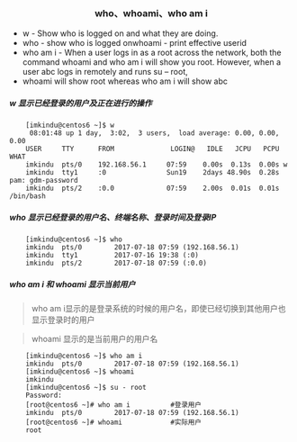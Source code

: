 <!--
author: imkindu
date: 2017-07-16
title: who
tags: shell
category: command
status: publish
summary: w、who、who am i、whoami
-->

<link href="http://cdn.bootcss.com/highlight.js/8.0/styles/monokai_sublime.min.css" rel="stylesheet">  
<script src="http://cdn.bootcss.com/highlight.js/8.0/highlight.min.js"></script>
<script >hljs.initHighlightingOnLoad();</script>

**<h3 style align='center'>who、whoami、who am i</h3>**

- w - Show who is logged on and what they are doing.
- who - show who is logged onwhoami - print effective userid
- who am i - When a user logs in as a root across the network, both the command whoami and who am i will show you root. However, when a user abc logs in remotely and runs su – root, 
- whoami will show root whereas who am i will show abc


##### w 显示已经登录的用户及正在进行的操作
		[imkindu@centos6 ~]$ w
		 08:01:48 up 1 day,  3:02,  3 users,  load average: 0.00, 0.00, 0.00
		USER     TTY      FROM              LOGIN@   IDLE   JCPU   PCPU WHAT
		imkindu  pts/0    192.168.56.1     07:59    0.00s  0.13s  0.00s w
		imkindu  tty1     :0               Sun19    2days 48.90s  0.28s pam: gdm-password
		imkindu  pts/2    :0.0             07:59    2.00s  0.01s  0.01s /bin/bash


##### who 显示已经登录的用户名、终端名称、登录时间及登录IP
		[imkindu@centos6 ~]$ who
		imkindu  pts/0        2017-07-18 07:59 (192.168.56.1)
		imkindu  tty1         2017-07-16 19:38 (:0)
		imkindu  pts/2        2017-07-18 07:59 (:0.0)

##### who am i 和 whoami 显示当前用户
>who am i显示的是登录系统的时候的用户名，即使已经切换到其他用户也显示登录时的用户

> whoami 显示的是当前用户的用户名

		[imkindu@centos6 ~]$ who am i
		imkindu  pts/0        2017-07-18 07:59 (192.168.56.1)
		[imkindu@centos6 ~]$ whoami
		imkindu
		[imkindu@centos6 ~]$ su - root
		Password: 
		[root@centos6 ~]# who am i			#登录用户
		imkindu  pts/0        2017-07-18 07:59 (192.168.56.1)
		[root@centos6 ~]# whoami			#实际用户
		root


